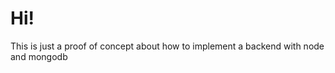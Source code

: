 Hi!
=======

This is just a proof of concept about how to implement a backend with node and mongodb

 

